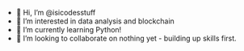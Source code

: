 - 👋 Hi, I’m @isicodesstuff
- 👀 I’m interested in data analysis and blockchain
- 🌱 I’m currently learning Python!
- 💞️ I’m looking to collaborate on nothing yet - building up skills first.

<!---
ijanevaa/ijanevaa is a ✨ special ✨ repository because its `README.md` (this file) appears on your GitHub profile.
You can click the Preview link to take a look at your changes.
--->
